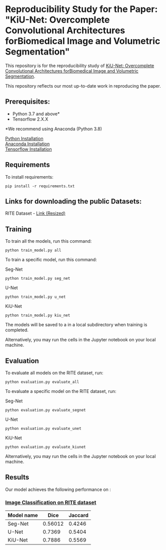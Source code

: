 # Reproducibility Study for the Paper: "KiU-Net: Overcomplete Convolutional Architectures forBiomedical Image and Volumetric Segmentation"

This repository is for the reproducibility study of [KiU-Net: Overcomplete Convolutional Architectures forBiomedical Image and Volumetric Segmentation](https://arxiv.org/pdf/2010.01663v2.pdf). 

This repository reflects our most up-to-date work in reproducing the paper.

## Prerequisites:
- Python 3.7 and above*
- Tensorflow 2.X.X

\*We recommend using Anaconda (Python 3.8)

<a href="https://www.python.org/downloads/"> Python Installation </a>  
<a href="https://www.anaconda.com/products/individual"> Anaconda Installation </a>  
<a href="https://www.tensorflow.org/install"> Tensorflow Installation </a>  

## Requirements

To install requirements:

```setup
pip install -r requirements.txt
```

## Links for downloading the public Datasets:

RITE Dataset - <a href = "https://drive.google.com/drive/folders/1WTPRJk8Q-Bx-uqMyfoL9JHi7vKotwgL8?usp=sharing"> Link (Resized) </a>

## Training

To train all the models, run this command:

```train
python train_model.py all
```

To train a specific model, run this command:

Seg-Net
```train
python train_model.py seg_net
```

U-Net
```train
python train_model.py u_net
```

KiU-Net
```train
python train_model.py kiu_net
```

The models will be saved to a in a local subdirectory when training is completed.


Alternatively, you may run the cells in the Jupyter notebook on your local machine.

## Evaluation

To evaluate all models on the RITE dataset, run:

```eval
python evaluation.py evaluate_all
```

To evaluate a specific model on the RITE dataset, run:

Seg-Net
```eval
python evaluation.py evaluate_segnet
```

U-Net
```eval
python evaluation.py evaluate_unet
```

KiU-Net
```eval
python evaluation.py evaluate_kiunet
```

Alternatively, you may run the cells in the Jupyter notebook on your local machine.

## Results

Our model achieves the following performance on :

### [Image Classification on RITE dataset](https://paperswithcode.com/sota/medical-image-segmentation-on-rite)

| Model name         | Dice | Jaccard |
| ------------------ |---------------- | -------------- |
| Seg-Net   |     0.56012         |      0.4246       |
| U-Net   |     0.7369         |      0.5404       |
| KiU-Net   |     0.7886         |      0.5569       |

